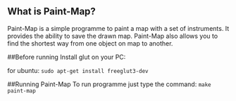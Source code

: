 ## What is Paint-Map?
Paint-Map is a simple programme to paint a map with a set of instruments. It provides the ability to save the drawn map. Paint-Map also allows you to find the shortest way from one object on map to another. 

##Before running 
Install glut on your PC:

for ubuntu: ```sudo apt-get install freeglut3-dev ```

##Running Paint-Map
To run programme just type the command: ```make paint-map```


